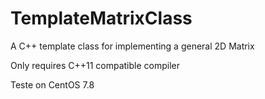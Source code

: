 # TemplateMatrixClass
A C++ template class for implementing a general 2D Matrix

Only requires C++11 compatible compiler

Teste on CentOS 7.8
